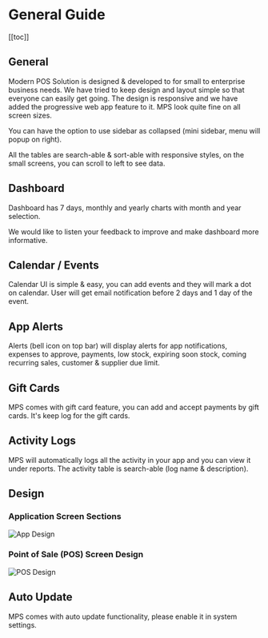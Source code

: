 # General Guide

[[toc]]

## General

Modern POS Solution is designed & developed to for small to enterprise business needs. We have tried to keep design and layout simple so that everyone can easily get going. The design is responsive and we have added the progressive web app feature to it. MPS look quite fine on all screen sizes.

You can have the option to use sidebar as collapsed (mini sidebar, menu will popup on right).

All the tables are search-able & sort-able with responsive styles, on the small screens, you can scroll to left to see data.

## Dashboard

Dashboard has 7 days, monthly and yearly charts with month and year selection.

We would like to listen your feedback to improve and make dashboard more informative.

## Calendar / Events

Calendar UI is simple & easy, you can add events and they will mark a dot on calendar. User will get email notification before 2 days and 1 day of the event.

## App Alerts

Alerts (bell icon on top bar) will display alerts for app notifications, expenses to approve, payments, low stock, expiring soon stock, coming recurring sales, customer & supplier due limit.

## Gift Cards

MPS comes with gift card feature, you can add and accept payments by gift cards. It's keep log for the gift cards.

## Activity Logs

MPS will automatically logs all the activity in your app and you can view it under reports. The activity table is search-able (log name & description).

## Design

### Application Screen Sections

<img :src="$withBase('/assets/img/app-design.png')" alt="App Design" >

### Point of Sale (POS) Screen Design

<img :src="$withBase('/assets/img/pos-design.png')" alt="POS Design" >

## Auto Update

MPS comes with auto update functionality, please enable it in system settings.
